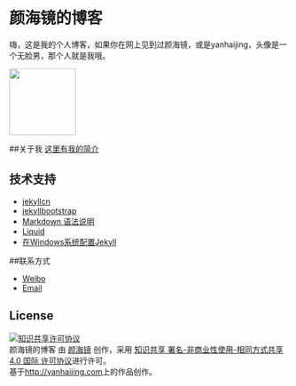 # 颜海镜的博客
嗨，这是我的个人博客，如果你在网上见到过颜海镜，或是yanhaijing，头像是一个无脸男，那个人就是我哦。

<img src="http://yanhaijing.com/img/facelessman.png" width="120">

##关于我
[这里有我的简介](http://yanhaijing.com/yan_about.html)

## 技术支持
- [jekyllcn](http://jekyllcn.com/)
- [jekyllbootstrap](http://jekyllbootstrap.com)
- [Markdown 语法说明](http://wowubuntu.com/markdown/)
- [Liquid](https://github.com/Shopify/liquid/wiki/Liquid-for-Designers)
- [在Windows系统配置Jekyll](http://yanhaijing.com/jekyll/2011/12/30/run-jekyll-on-window)

##联系方式
- [Weibo](http://weibo.com/yanhaijing1234 "yanhaijing's Weibo")
- [Email](http://yanhaijing@yeah.net "yanhaijing's Email")

## License
<a rel="license" href="http://creativecommons.org/licenses/by-nc-sa/4.0/"><img alt="知识共享许可协议" style="border-width:0" src="http://i.creativecommons.org/l/by-nc-sa/4.0/88x31.png" /></a><br /><span xmlns:dct="http://purl.org/dc/terms/" href="http://purl.org/dc/dcmitype/Text" property="dct:title" rel="dct:type">颜海镜的博客</span> 由 <a xmlns:cc="http://creativecommons.org/ns#" href="http://yanhaijing.com" property="cc:attributionName" rel="cc:attributionURL">颜海镜</a> 创作，采用 <a rel="license" href="http://creativecommons.org/licenses/by-nc-sa/4.0/">知识共享 署名-非商业性使用-相同方式共享 4.0 国际 许可协议</a>进行许可。<br />基于<a xmlns:dct="http://purl.org/dc/terms/" href="http://yanhaijing.com" rel="dct:source">http://yanhaijing.com</a>上的作品创作。
